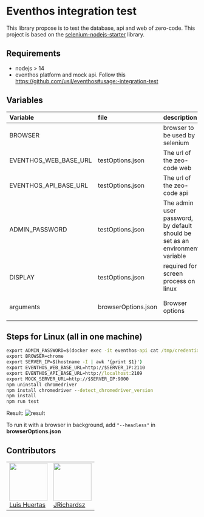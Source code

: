 # Eventhos integration test

This library propose is to test the database, api and web of zero-code. This project is based on the [selenium-nodejs-starter](https://github.com/usil/selenium-nodejs-starter) library.

## Requirements

- nodejs > 14
- eventhos platform and mock api. Follow this https://github.com/usil/eventhos#usage:-integration-test

## Variables

| Variable              | file                | description                                                                  | default value                                                    |
| :-------------------- | :------------------ | :--------------------------------------------------------------------------- | :--------------------------------------------------------------- |
| BROWSER               |                     | browser to be used by selenium                                               | chrome                                                           |
| EVENTHOS_WEB_BASE_URL | testOptions.json    | The url of the zeo-code web                                                  | http://localhost:2112                                            |
| EVENTHOS_API_BASE_URL | testOptions.json    | The url of the zeo-code api                                                  | http://localhost:2111                                            |
| ADMIN_PASSWORD        | testOptions.json    | The admin user password, by default should be set as an environment variable |                                                                  |
| DISPLAY               | testOptions.json    | required for screen process on linux                                         | 0                                                                |
| arguments             | browserOptions.json | Browser options                                                              | `"--log-level=1", "--no-sandbox", "--headless", "--disable-gpu"` |

## Steps for Linux (all in one machine)

```cmd
export ADMIN_PASSWORD=$(docker exec -it eventhos-api cat /tmp/credentials.txt | sed -n 4p | xargs)
export BROWSER=chrome
export SERVER_IP=$(hostname -I | awk '{print $1}')
export EVENTHOS_WEB_BASE_URL=http://$SERVER_IP:2110
export EVENTHOS_API_BASE_URL=http://localhost:2109
export MOCK_SERVER_URL=http://$SERVER_IP:9000
npm uninstall chromedriver
npm install chromedriver --detect_chromedriver_version
npm install
npm run test
```

Result:
![result](https://i.ibb.co/1QHykGN/test-Result.jpg)

To run it with a browser in background, add `"--headless"` in **browserOptions.json**

## Contributors

<table>
  <tbody>
    <td>
      <img src="https://i.ibb.co/88Tp6n5/Recurso-7.png" width="100px;"/>
      <br />
      <label><a href="https://github.com/TacEtarip">Luis Huertas</a></label>
      <br />
    </td>
    <td>
      <img src="https://avatars0.githubusercontent.com/u/3322836?s=460&v=4" width="100px;"/>
      <br />
      <label><a href="http://jrichardsz.github.io/">JRichardsz</a></label>
      <br />
    </td>
  </tbody>
</table>

